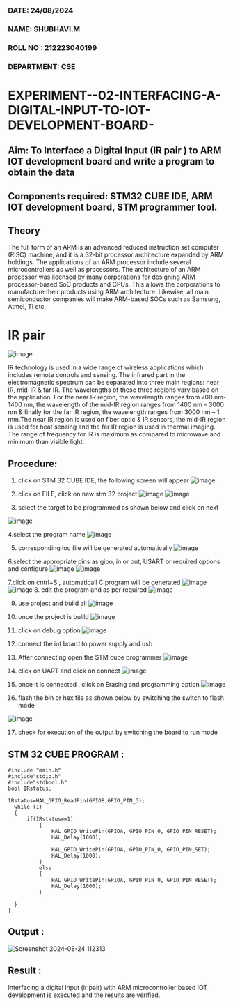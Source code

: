 ###  DATE: 24/08/2024

###  NAME: SHUBHAVI.M
###  ROLL NO : 212223040199
###  DEPARTMENT: CSE


# EXPERIMENT--02-INTERFACING-A-DIGITAL-INPUT-TO-IOT-DEVELOPMENT-BOARD-
 

## Aim: To Interface a Digital Input  (IR pair ) to ARM IOT development board and write a  program to obtain  the data 
## Components required: STM32 CUBE IDE, ARM IOT development board,  STM programmer tool.
## Theory 
The full form of an ARM is an advanced reduced instruction set computer (RISC) machine, and it is a 32-bit processor architecture expanded by ARM holdings. The applications of an ARM processor include several microcontrollers as well as processors. The architecture of an ARM processor was licensed by many corporations for designing ARM processor-based SoC products and CPUs. This allows the corporations to manufacture their products using ARM architecture. Likewise, all main semiconductor companies will make ARM-based SOCs such as Samsung, Atmel, TI etc.

 
 # IR pair 
 
 ![image](https://user-images.githubusercontent.com/36288975/227598600-730748bf-9884-4a33-95bf-a1fbfde518ed.png)

 IR technology is used in a wide range of wireless applications which includes remote controls and sensing. The infrared part in the electromagnetic spectrum can be separated into three main regions: near IR, mid-IR & far IR. The wavelengths of these three regions vary based on the application. For the near IR region, the wavelength ranges from 700 nm- 1400 nm, the wavelength of the mid-IR region ranges from 1400 nm – 3000 nm & finally for the far IR region, the wavelength ranges from 3000 nm – 1 mm.The near IR region is used on fiber optic & IR sensors, the mid-IR region is used for heat sensing and the far IR region is used in thermal imaging. The range of frequency for IR is maximum as compared to microwave and minimum than visible light.  
## Procedure:
 1. click on STM 32 CUBE IDE, the following screen will appear 
 ![image](https://user-images.githubusercontent.com/36288975/226189166-ac10578c-c059-40e7-8b80-9f84f64bf088.png)

 2. click on FILE, click on new stm 32 project 
 ![image](https://user-images.githubusercontent.com/36288975/226189215-2d13ebfb-507f-44fc-b772-02232e97c0e3.png)
![image](https://user-images.githubusercontent.com/36288975/226189230-bf2d90dd-9695-4aaf-b2a6-6d66454e81fc.png)
3. select the target to be programmed  as shown below and click on next 

![image](https://user-images.githubusercontent.com/36288975/226189280-ed5dcf1d-dd8d-43ae-815d-491085f4863b.png)

4.select the program name 
![image](https://user-images.githubusercontent.com/36288975/226189316-09832a30-4d1a-4d4f-b8ad-2dc28f137711.png)


5. corresponding ioc file will be generated automatically 
![image](https://user-images.githubusercontent.com/36288975/226189378-3abbdee2-0df6-470f-a3cd-79c74e3d3ad8.png)

6.select the appropriate pins as gipo, in or out, USART or required options and configure 
![image](https://user-images.githubusercontent.com/36288975/226189403-f7179f1a-3eae-4637-826b-ab4ec35ba1e1.png)
![image](https://user-images.githubusercontent.com/36288975/226189425-2b2414ce-49b3-4b61-a260-c658cb2e4152.png)


7.click on cntrl+S , automaticall C program will be generated 
![image](https://user-images.githubusercontent.com/36288975/226189443-8b43451d-0b14-47e4-a20b-cc09c6ad8458.png)
![image](https://user-images.githubusercontent.com/36288975/226189450-85ffa969-2ffb-4788-81e5-72d60fdda0f1.png)
8. edit the program and as per required 
![image](https://user-images.githubusercontent.com/36288975/226189461-a573e62f-a109-4631-a250-a20925758fe0.png)

9. use project and build all 
![image](https://user-images.githubusercontent.com/36288975/226189554-3f7101ac-3f41-48fc-abc7-480bd6218dec.png)
10. once the project is bulild 
![image](https://user-images.githubusercontent.com/36288975/226189577-c61cc1eb-3990-4968-8aa6-aefffc766b70.png)

11. click on debug option 
![image](https://user-images.githubusercontent.com/36288975/226189625-37daa9a3-62e9-42b5-a5ce-2ac63345905b.png)

12. connect the  iot board to power supply and usb 

13. After connecting open the STM cube programmer 
![image](https://user-images.githubusercontent.com/36288975/227599356-9c465b7e-6bd0-436b-b4e8-742ed25e06ce.png)

14. click on UART and click on connect 
![image](https://user-images.githubusercontent.com/36288975/227599458-26976d4a-f2d4-49f0-a49f-31f46eb15761.png)

15. once it is connected , click on Erasing and programming option 
![image](https://user-images.githubusercontent.com/36288975/227599531-f03d277e-440f-4f8a-8875-97f8e8058c71.png)

16. flash the bin or hex file as shown below by switching the switch to flash mode 

![image](https://user-images.githubusercontent.com/36288975/227599656-dc4a635f-b5f1-44c8-84c5-ee0a592fa184.png)


17. check for execution of the output by switching the board to run mode 



## STM 32 CUBE PROGRAM :
```
#include "main.h"
#include"stdio.h"
#include"stdbool.h"
bool IRstatus;

IRstatus=HAL_GPIO_ReadPin(GPIOB,GPIO_PIN_3);
  while (1)
  {
	  if(IRstatus==1)
	  	  {
	  		  HAL_GPIO_WritePin(GPIOA, GPIO_PIN_0, GPIO_PIN_RESET);
	  		  HAL_Delay(1000);

	  		  HAL_GPIO_WritePin(GPIOA, GPIO_PIN_0, GPIO_PIN_SET);
	  		  HAL_Delay(1000);
	  	  }
	  	  else
	  	  {
	  		  HAL_GPIO_WritePin(GPIOA, GPIO_PIN_0, GPIO_PIN_RESET);
	  		  HAL_Delay(1000);
	  	  }

  }
}
```


## Output  :
 
 ![Screenshot 2024-08-24 112313](https://github.com/user-attachments/assets/995bcf85-b966-46e2-8c27-525db65abdd9)

 
 
## Result :
Interfacing a digital Input (ir pair) with ARM microcontroller based IOT development is executed and the results are verified.
